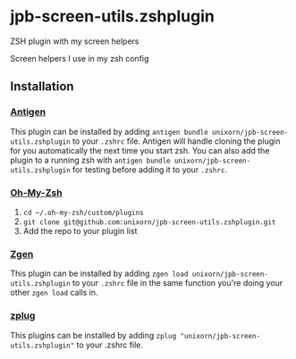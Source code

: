 # jpb-screen-utils.zshplugin
ZSH plugin with my screen helpers

Screen helpers I use in my zsh config

## Installation

### [Antigen](https://github.com/zsh-users/antigen)

This plugin can be installed by adding `antigen bundle unixorn/jpb-screen-utils.zshplugin` to your `.zshrc` file. Antigen will handle cloning the plugin for you automatically the next time you start zsh. You can also add the plugin to a running zsh with `antigen bundle unixorn/jpb-screen-utils.zshplugin` for testing before adding it to your `.zshrc`.

### [Oh-My-Zsh](http://ohmyz.sh/)

1. `cd ~/.oh-my-zsh/custom/plugins`
2. `git clone git@github.com:unixorn/jpb-screen-utils.zshplugin.git`
3. Add the repo to your plugin list

### [Zgen](https://github.com/tarjoilija/zgen)

This plugin can be installed by adding `zgen load unixorn/jpb-screen-utils.zshplugin` to your `.zshrc` file in the same function you're doing your other `zgen load` calls in.

### [zplug](https://github.com/b4b4r07/zplug)

This plugins can be installed by adding `zplug "unixorn/jpb-screen-utils.zshplugin"` to your .zshrc file.
